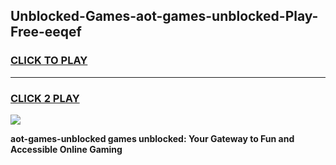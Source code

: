 
## Unblocked-Games-aot-games-unblocked-Play-Free-eeqef
<h3>
<a href="https://premium76.site?title=aot-games-unblocked&ref=18A">CLICK TO PLAY</a></h3>
<hr>

<h3>
<a href="https://premium76.site?title=aot-games-unblocked&ref=18A">CLICK 2 PLAY</a>
  
</h3>

<a href="https://premium76.site?title=aot-games-unblocked&ref=18A"><img src="https://clearcache.store/games.png"></a>


**aot-games-unblocked games unblocked: Your Gateway to Fun and Accessible Online Gaming**
